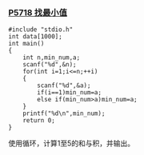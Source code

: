 ### [P5718 找最小值](https://www.luogu.com.cn/problem/P5718)

```
#include "stdio.h"
int data[1000];
int main()
{
    int n,min_num,a;
    scanf("%d",&n);
    for(int i=1;i<=n;++i)
    {
        scanf("%d",&a);
        if(i==1)min_num=a;
        else if(min_num>a)min_num=a;
    }
    printf("%d\n",min_num);
    return 0;
}
```





使用循环，计算1至5的和与积，并输出。